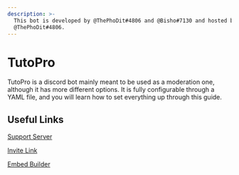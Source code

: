 ```yaml
---
description: >-
  This bot is developed by @ThePhoDit#4806 and @Bisho#7130 and hosted by
  @ThePhoDit#4806.
---
```


# TutoPro

TutoPro is a discord bot mainly meant to be used as a moderation one, although it has more different options. It is fully configurable through a YAML file, and you will learn how to set everything up through this guide.

## Useful Links

[Support Server](https://discord.gg/aUNhdFD)

[Invite Link](https://discord.com/oauth2/authorize?client_id=626461058067988512&permissions=286125142&scope=bot)

[Embed Builder](https://phodit.net/embedbuilder)

